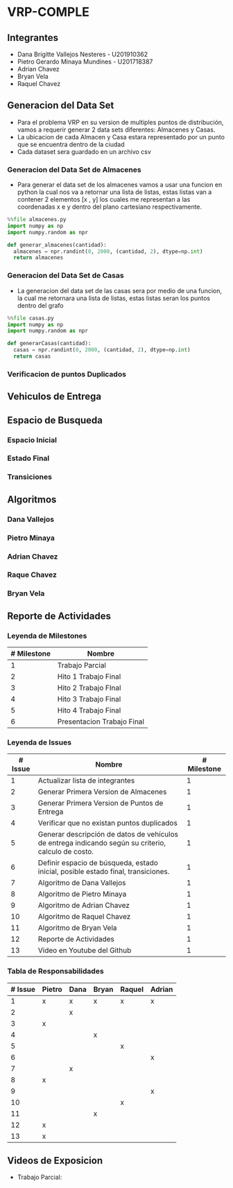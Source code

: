 # VRP-COMPLE
## Integrantes
- Dana Brigitte Vallejos Nesteres - U201910362
- Pietro Gerardo Minaya Mundines - U201718387
- Adrian  Chavez
- Bryan Vela
- Raquel Chavez
## Generacion del Data Set
- Para el problema VRP en su version de multiples puntos de distribución, vamos a requerir generar 2 data sets diferentes: Almacenes y Casas.
- La ubicacion de cada Almacen y Casa estara representado por un punto que se encuentra dentro de la ciudad
- Cada dataset sera guardado en un archivo csv
### Generacion del Data Set de Almacenes
- Para generar el data set de los almacenes vamos a usar una funcion en python la cual nos va a retornar una lista de listas, estas listas van a contener 2 elementos [x , y] los cuales me representan a las coordenadas x e y dentro del plano cartesiano respectivamente.
```python
%%file almacenes.py
import numpy as np
import numpy.random as npr

def generar_almacenes(cantidad):
  almacenes = npr.randint(0, 2000, (cantidad, 2), dtype=np.int)
  return almacenes
```
### Generacion del Data Set de Casas
- La generacion del data set de las casas sera por medio de una funcion, la cual me retornara una lista de listas, estas listas seran los puntos dentro del grafo
```python
%%file casas.py
import numpy as np
import numpy.random as npr

def generarCasas(cantidad):
  casas = npr.randint(0, 2000, (cantidad, 2), dtype=np.int)
  return casas
```
### Verificacion de puntos Duplicados
## Vehiculos de Entrega
## Espacio de Busqueda
### Espacio Inicial
### Estado Final
### Transiciones
## Algoritmos
### Dana Vallejos
### Pietro Minaya
### Adrian Chavez
### Raque Chavez
### Bryan Vela
## Reporte de Actividades
### Leyenda de Milestones
| # Milestone | Nombre |
|---|---|
| 1 |  Trabajo Parcial |
| 2 |  Hito 1 Trabajo Final |
| 3 |  Hito 2 Trabajo FInal |
| 4 |  Hito 3 Trabajo Final |
| 5 |  Hito 4 Trabajo Final |
| 6 |  Presentacion Trabajo Final |
### Leyenda de Issues
| # Issue | Nombre | # Milestone |
|---|---|---|
| 1 | Actualizar lista de integrantes | 1 |
| 2 | Generar Primera Version de Almacenes | 1 |
| 3 | Generar Primera Version de Puntos de Entrega | 1 |
| 4 | Verificar que no existan puntos duplicados | 1 |
| 5 | Generar descripción de datos de vehículos de entrega indicando según su criterio, calculo de costo. | 1 |
| 6 | Definir espacio de búsqueda, estado inicial, posible estado final, transiciones.  | 1 |
| 7 | Algoritmo de Dana Vallejos| 1 |
| 8 | Algoritmo de Pietro Minaya  | 1 |
| 9 | Algoritmo de Adrian Chavez  | 1 |
| 10 | Algoritmo de Raquel Chavez  | 1 |
|  11 | Algoritmo de Bryan Vela | 1 |
|  12 | Reporte de Actividades | 1 |
|  13 | Video en Youtube del Github  | 1 |
### Tabla de Responsabilidades
| # Issue  |  Pietro  |  Dana |  Bryan |  Raquel | Adrian |
|---|---|---|---|---|---|
| 1 | x | x | x | x | x |
| 2 |   | x |   |   |   |
| 3 | x |   |   |   |   |
| 4 |   |   | x |   |   |
| 5 |   |   |   | x |   |
| 6 |   |   |   |   | x |
| 7 |   | x |   |   |   |
| 8 | x |   |   |   |   |
| 9 |   |   |   |   | x |
| 10 |   |   |   | x |   |
|  11 |   |   | x |   |   |
|  12 | x |   |   |   |   |
|  13 | x |   |   |   |   |
## Videos de Exposicion
- Trabajo Parcial:

